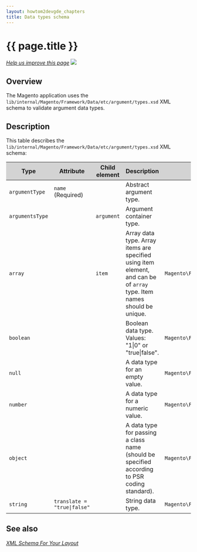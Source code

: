 ```yaml
---
layout: howtom2devgde_chapters
title: Data types schema
---
```


<h1 id="m2devgde-data-type-schema">{{ page.title }}</h1>
<p><a href="{{ site.githuburl }}m2devgde/view/view-lib.md" target="_blank"><em>Help us improve this page</em></a>&nbsp;<img src="{{ site.baseurl }}common/images/newWindow.gif"/></p>
<h2 id="overview">Overview</h2>
<p>The Magento application uses the <code>lib/internal/Magento/Framework/Data/etc/argument/types.xsd</code> XML schema to validate argument data types.</p>
<h2 id="description">Description</h2>
<p>This table describes the <code>lib/internal/Magento/Framework/Data/etc/argument/types.xsd</code> XML schema:</p>
<table style="width:100%">
   <colgroup>
      <col width="15%">
      <col width="15%">
      <col width="15%">
      <col width="35%">
      <col width="20%">
   </colgroup>
   <thead>
      <tr style="background-color:lightgray">
         <th>Type</th>
         <th>Attribute</th>
         <th>Child element</th>
         <th>Description</th>
         <th>Implemented by</th>
      </tr>
   </thead>
   <tbody>
      <tr>
         <td><code>argumentType</code></td>
         <td><code>name</code> (Required)</td>
         <td>&nbsp;</td>
         <td>Abstract argument type.</td>
         <td>&nbsp;</td>
      </tr>
      <tr>
         <td><code>argumentsType</code></td>
         <td>&nbsp;</td>
         <td><code>argument</code></td>
         <td>Argument container type.</td>
         <td>&nbsp;</td>
      </tr>
      <tr>
         <td><code>array</code></td>
         <td>&nbsp;</td>
         <td><code>item</code></td>
         <td>Array data type. Array items are specified using item element, and can be of <code>array</code> type. Item names should be unique.</td>
         <td><code>Magento\Framework\Data\Argument\Interpreter\ArrayType</code></td>
      </tr>
      <tr>
         <td><code>boolean</code></td>
         <td>&nbsp;</td>
         <td>&nbsp;</td>
         <td>Boolean data type. Values: "1|0" or "true|false".</td>
         <td><code>Magento\Framework\Data\Argument\Interpreter\Boolean</code></td>
      </tr>
      <tr>
         <td><code>null</code></td>
         <td>&nbsp;</td>
         <td>&nbsp;</td>
         <td>A data type for an empty value.</td>
         <td><code>Magento\Framework\Data\Argument\Interpreter\NullType</code></td>
      </tr>
      <tr>
         <td><code>number</code></td>
         <td>&nbsp;</td>
         <td>&nbsp;</td>
         <td>A data type for a numeric value.</td>
         <td><code>Magento\Framework\Data\Argument\Interpreter\Number</code></td>
      </tr>
      <tr>
         <td><code>object</code></td>
         <td>&nbsp;</td>
         <td>&nbsp;</td>
         <td>A data type for passing a class name (should be specified according to PSR coding standard).</td>
         <td><code>Magento\Framework\Data\Argument\Interpreter\Object</code></td>
      </tr>
      <tr>
         <td><code>string</code></td>
         <td><code>translate = "true|false"</code></td>
         <td>&nbsp;</td>
         <td>String data type.</td>
         <td><code>Magento\Framework\Data\Argument\Interpreter\String</code></td>
      </tr>
   </tbody>
</table>
<h2 id="see-also">See also</h2>
<p><a href="../view/xml-schema-layout.html" target="_blank"><em>XML Schema For Your Layout</em></a></p>